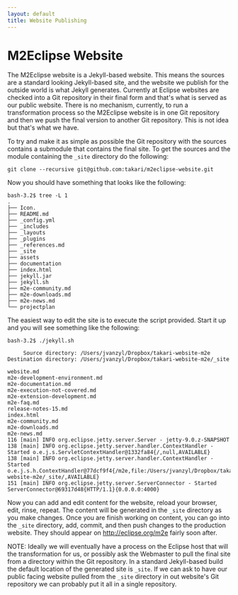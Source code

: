 ```yaml
---
layout: default
title: Website Publishing
---
```


# M2Eclipse Website

The M2Eclipse website is a Jekyll-based website. This means the sources are a standard looking Jekyll-based site, and the website we publish for the outside world is what Jekyll generates. Currently at Eclipse websites are checked into a Git repository in their final form and that's what is served as our public website. There is no mechanism, currently, to run a transformation process so the M2Eclipse website is in one Git repository and then we push the final version to another Git repository. This is not idea but that's what we have. 

To try and make it as simple as possible the Git repository with the sources contains a submodule that contains the final site. To get the sources and the module containing the `_site` directory do the following:

```
git clone --recursive git@github.com:takari/m2eclipse-website.git
```

Now you should have something that looks like the following:

```
bash-3.2$ tree -L 1
.
├── Icon.
├── README.md
├── _config.yml
├── _includes
├── _layouts
├── _plugins
├── _references.md
├── _site
├── assets
├── documentation
├── index.html
├── jekyll.jar
├── jekyll.sh
├── m2e-community.md
├── m2e-downloads.md
├── m2e-news.md
└── projectplan
```

The easiest way to edit the site is to execute the script provided. Start it up and you will see something like the following:

```
bash-3.2$ ./jekyll.sh

     Source directory: /Users/jvanzyl/Dropbox/takari-website-m2e
Destination directory: /Users/jvanzyl/Dropbox/takari-website-m2e/_site

website.md
m2e-development-environment.md
m2e-documentation.md
m2e-execution-not-covered.md
m2e-extension-development.md
m2e-faq.md
release-notes-15.md
index.html
m2e-community.md
m2e-downloads.md
m2e-news.md
116 [main] INFO org.eclipse.jetty.server.Server - jetty-9.0.z-SNAPSHOT
138 [main] INFO org.eclipse.jetty.server.handler.ContextHandler - Started o.e.j.s.ServletContextHandler@1332fa84{/,null,AVAILABLE}
138 [main] INFO org.eclipse.jetty.server.handler.ContextHandler - Started o.e.j.s.h.ContextHandler@77dcf9f4{/m2e,file:/Users/jvanzyl/Dropbox/takari-website-m2e/_site/,AVAILABLE}
151 [main] INFO org.eclipse.jetty.server.ServerConnector - Started ServerConnector@69317d48{HTTP/1.1}{0.0.0.0:4000}
```

Now you can add and edit content for the website, reload your browser, edit, rinse, repeat. The content will be generated in the `_site` directory as you make changes. Once you are finish working on content, you can go into the `_site` directory, add, commit, and then push changes to the production website. They should appear on <http://eclipse.org/m2e> fairly soon after.

NOTE: Ideally we will eventually have a process on the Eclipse host that will the transformation for us, or possibly ask the Webmaster to pull the final site from a directory within the Git repository. In a standard Jekyll-based build the default location of the generated site is `_site`. If we can ask to have our public facing website pulled from the `_site` directory in out website's Git repository we can probably put it all in a single repository.
